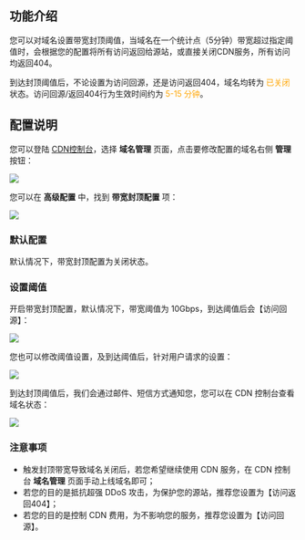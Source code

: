 ## 功能介绍

您可以对域名设置带宽封顶阈值，当域名在一个统计点（5分钟）带宽超过指定阈值时，会根据您的配置将所有访问返回给源站，或直接关闭CDN服务，所有访问均返回404。

到达封顶阈值后，不论设置为访问回源，还是访问返回404，域名均转为 <font color="orange">已关闭</font> 状态。访问回源/返回404行为生效时间约为 <font color="orange"> 5-15 分钟</font>。


## 配置说明

您可以登陆 [CDN控制台](https://console.qcloud.com/cdn)，选择 **域名管理** 页面，点击要修改配置的域名右侧 **管理**  按钮：

![](https://mc.qcloudimg.com/static/img/dbc107ff2d66739658661ec98b944111/1.png)

您可以在 **高级配置** 中，找到 **带宽封顶配置** 项：

![](https://mc.qcloudimg.com/static/img/d721bd1a39199ce198c274582c188e95/image.png)


### 默认配置

默认情况下，带宽封顶配置为关闭状态。

### 设置阈值

开启带宽封顶配置，默认情况下，带宽阈值为 10Gbps，到达阈值后会【访问回源】：

![](https://mc.qcloudimg.com/static/img/72a40024a3605bfaea25eee2a8d8566f/image.png)

您也可以修改阈值设置，及到达阈值后，针对用户请求的设置：

![](https://mc.qcloudimg.com/static/img/70f460f66a853637a66e4f71a6c5eca2/image.png)

到达封顶阈值后，我们会通过邮件、短信方式通知您，您可以在 CDN 控制台查看域名状态：

![](https://mc.qcloudimg.com/static/img/058144a86c01b3fc423ab24f9dc26946/image.png)


### 注意事项

+ 触发封顶带宽导致域名关闭后，若您希望继续使用 CDN 服务，在 CDN 控制台 **域名管理** 页面手动上线域名即可；
+ 若您的目的是抵抗超强 DDoS 攻击，为保护您的源站，推荐您设置为【访问返回404】；
+ 若您的目的是控制 CDN 费用，为不影响您的服务，推荐您设置为【访问回源】。